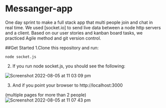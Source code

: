 # Messanger-app

One day sprint to make a full stack app that multi people join and chat in real time. We used [socket.io] to send live data between a node http servers and a client.
Based on our user stories and kanban board tasks, we practiced Agile method and git version control.

##Get Started
1.Clone this repository and run:
```
node socket.js
```

2. If you run node socket.js, you should see the following:

![Screenshot 2022-08-05 at 11 03 09 pm](https://user-images.githubusercontent.com/61347571/183217383-879fd69c-ced9-411d-bd60-85b2076e48e5.png)


3. And if you point your browser to http://localhost:3000

(multiple pages for more than 2 people)
![Screenshot 2022-08-05 at 11 07 43 pm](https://user-images.githubusercontent.com/61347571/183217746-2748b716-9428-4381-b712-191e3435c478.png)
